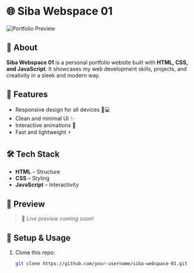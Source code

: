 # 🌐 Siba Webspace 01  

![Portfolio Preview](assets/preview.png)  

## 📌 About  
**Siba Webspace 01** is a personal portfolio website built with **HTML, CSS, and JavaScript**. It showcases my web development skills, projects, and creativity in a sleek and modern way.  

## 🚀 Features  
- Responsive design for all devices 📱💻  
- Clean and minimal UI ✨  
- Interactive animations 🎨  
- Fast and lightweight ⚡  

## 🛠 Tech Stack  
- **HTML** – Structure  
- **CSS** – Styling  
- **JavaScript** – Interactivity  

## 📸 Preview  
> 🚧 *Live preview coming soon!*  

## 🔧 Setup & Usage  
1. Clone this repo:  
   ```bash
   git clone https://github.com/your-username/siba-webspace-01.git
